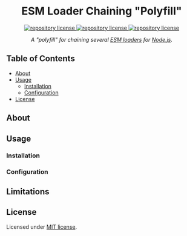 <h1 align="center">
    ESM Loader Chaining "Polyfill"
</h1>

<p align="center">
    <a href="https://github.com/concision/esm-loaders/blob/master/LICENSE">
        <img alt="repository license" src="https://img.shields.io/github/license/concision/esm-loaders?style=for-the-badge"/>
    </a>
    <a href="https://www.npmjs.com/package/@esm-loaders/chaining-polyfill">
        <img alt="repository license" src="https://img.shields.io/npm/v/@esm-loaders/chaining-polyfill?color=red&logo=npm&style=for-the-badge"/>
    </a>
    <a href="https://bundlephobia.com/result?p=@esm-loaders/chaining-polyfill">
        <img alt="repository license" src="https://img.shields.io/bundlephobia/min/@esm-loaders/chaining-polyfill?color=green&label=Size&logo=node.js&logoColor=green&style=for-the-badge"/>
    </a>
</p>

<p align="center">
    <i>A "polyfill" for chaining several <a href="https://nodejs.org/api/esm.html#esm_experimental_loaders">ESM loaders</a> for <a href="https://nodejs.org/en/">Node.js</a>.</i>
</p>


## Table of Contents

- [About](#about)
- [Usage](#usage)
  - [Installation](#installation)
  - [Configuration](#configuration)
- [License](#license)


## About


## Usage

### Installation

### Configuration


## Limitations


## License
Licensed under [MIT license](https://choosealicense.com/licenses/mit/).
